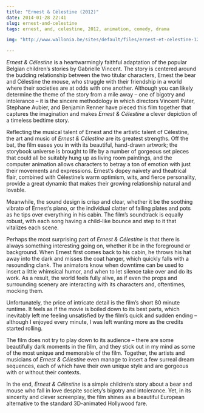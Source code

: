 ```yaml
---
title: "Ernest & Célestine (2012)"
date: 2014-01-28 22:41 
slug: ernest-and-celestine
tags: ernest, and, celestine, 2012, animation, comedy, drama

img: "http://www.wallonia.be/sites/default/files/ernest-et-celestine-12-12-2012-6-g.jpg"

---
```


_Ernest & Célestine_ is a heartwarmingly faithful adaptation of the popular Belgian children’s stories by Gabrielle Vincent. The story is centered around the budding relationship between the two titular characters, Ernest the bear and Célestine the mouse, who struggle with their friendship in a world where their societies are at odds with one another. Although you can likely determine the theme of the story from a mile away – one of bigotry and intolerance – it is the sincere methodology in which directors Vincent Pater, Stephane Aubier, and Benjamin Renner have pieced this film together that captures the imagination and makes _Ernest & Célestine_ a clever depiction of a timeless bedtime story. 

Reflecting the musical talent of Ernest and the artistic talent of Célestine, the art and music of _Ernest & Célestine_ are its greatest strengths. Off the bat, the film eases you in with its beautiful, hand-drawn artwork; the storybook universe is brought to life by a number of gorgeous set pieces that could all be suitably hung up as living room paintings, and the computer animation allows characters to betray a ton of emotion with just their movements and expressions. Ernest’s dopey naivety and theatrical flair, combined with Célestine’s warm optimism, wits, and fierce personality, provide a great dynamic that makes their growing relationship natural and lovable. 

Meanwhile, the sound design is crisp and clear, whether it be the 
soothing vibrato of Ernest’s piano, or the individual clatter of falling plates and pots as he tips over everything in his cabin. The film’s soundtrack is equally robust, with each song having a child-like bounce and step to it that vitalizes each scene.

Perhaps the most surprising part of _Ernest & Célestine_ is that there is always something interesting going on, whether it be in the foreground or background. When Ernest first comes back to his cabin, he throws his hat away into the dark and misses the coat hanger, which quickly falls with a resounding clank. The animators know when downtime can be used to insert a little whimsical humor, and when to let silence take over and do its work. As a result, the world feels fully alive, as if even the props and surrounding scenery are interacting with its characters and, oftentimes, mocking them. 

Unfortunately, the price of intricate detail is the film’s short 80 minute runtime. It feels as if the movie is boiled down to its best parts, which inevitably left me feeling unsatisfied by the film’s quick and sudden ending – although I enjoyed every minute, I was left wanting more as the credits started rolling.

The film does not try to play down to its audience – there are some beautifully dark moments in the film, and they stick out in my mind as some of the most unique and memorable of the film. Together, the artists and musicians of _Ernest & Célestine_ even manage to insert a few surreal dream sequences, each of which have their own unique style and are gorgeous with or without their contexts.

In the end, _Ernest & Célestine_ is a simple children’s story about a bear and mouse who fall in love despite society’s bigotry and intolerance. Yet, in its sincerity and clever screenplay, the film shines as a beautiful European alternative to the standard 3D-animated Hollywood fare.